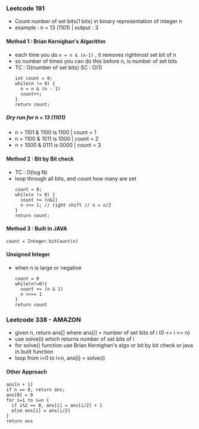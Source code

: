 ### Leetcode 191
- Count number of set bits(1 bits) in binary representation of integer n
- example : n = 13 (1101) | output : 3

#### Method 1 : Brian Kernighan's Algorithm
- each time you do `n = n & (n-1)` , it removes rightmost set bit of n
- so number of times you can do this before n, is number of set bits
- TC : O(number of set bits) SC : O(1)
  ```
  int count = 0;
  while(n != 0) {
    n = n & (n - 1)
    count++;
  }
  return count;
  ```
##### Dry run for n = 13 (1101)
- n = 1101 & 1100 is 1100 | count = 1
- n = 1100 & 1011 is 1000 | count = 2
- n = 1000 & 0111 is 0000 | count = 3

#### Method 2 : Bit by Bit check
- TC : O(log N)
- loop through all bits, and count how many are set
  ```
  count = 0;
  while(n != 0) {
    count += (n&1)
    n >>= 1; // right shift // n = n/2
  }
  return count;
  ```

#### Method 3 : Built In JAVA
`count = Integer.bitCount(n)`

#### Unsigned Integer
- when n is large or negative
  ```
  count = 0
  while(n!=0){
    count += (n & 1)
    n >>>= 1
  }
  return count
  ```

### Leetcode 338 - AMAZON
- given n, return ans[] where ans[i] = number of set bits of i (0 <= i <= n)
- use solve(i) which returns number of set bits of i
- for solve() function use Brian Kernighan's algo or bit by bit check or java in built function
- loop from i=0 to i=n, ans[i] = solve(i)

#### Other Approach
```
ans[n + 1]
if n == 0, return ans;
ans[0] = 0
for i=1 to i=n {
  if i%2 == 0, ans[i] = ans[i/2] + 1
  else ans[i] = ans[i/2]
}
return ans
```
